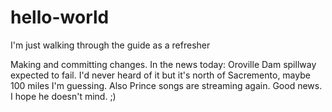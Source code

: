 # hello-world
I'm just walking through the guide as a refresher

Making and committing changes. In the news today: Oroville Dam spillway expected to fail. I'd never heard of it but it's north of Sacremento, maybe 100 miles I'm guessing. Also Prince songs are streaming again. Good news. I hope he doesn't mind. ;) 

